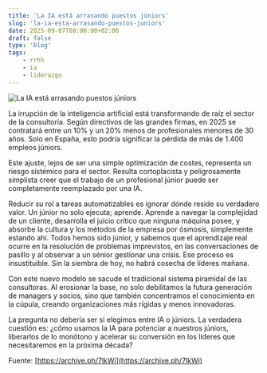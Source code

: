 ```yaml
---
title: 'La IA está arrasando puestos júniors'
slug: 'la-ia-esta-arrasando-puestos-juniors'
date: 2025-09-07T08:00:00+02:00
draft: false
type: 'blog'
tags: 
    - rrhh
    - ia
    - liderazgo
---
```


![](/images/blog/20250907-la-ia-esta-arrasando-puestos-juniors.jpeg "La IA está arrasando puestos júniors")

La irrupción de la inteligencia artificial está transformando de raíz el sector de la consultoría. Según directivos de 
las grandes firmas, en 2025 se contratará entre un 10% y un 20% menos de profesionales menores de 30 años. Solo en España, 
esto podría significar la pérdida de más de 1.400 empleos júniors.

Este ajuste, lejos de ser una simple optimización de costes, representa un riesgo sistémico para el sector. Resulta 
cortoplacista y peligrosamente simplista creer que el trabajo de un profesional júnior puede ser completamente reemplazado 
por una IA.

Reducir su rol a tareas automatizables es ignorar dónde reside su verdadero valor. Un júnior no solo ejecuta; aprende. 
Aprende a navegar la complejidad de un cliente, desarrolla el juicio crítico que ninguna máquina posee, y absorbe la 
cultura y los métodos de la empresa por ósmosis, simplemente estando ahí. Todos hemos sido júnior, y sabemos que el 
aprendizaje real ocurre en la resolución de problemas imprevistos, en las conversaciones de pasillo y al observar a un 
sénior gestionar una crisis. Ese proceso es insustituible. Sin la siembra de hoy, no habrá cosecha de líderes mañana.

Con este nuevo modelo se sacude el tradicional sistema piramidal de las consultoras. Al erosionar la base, no solo 
debilitamos la futura generación de managers y socios, sino que también concentramos el conocimiento en la cúpula, 
creando organizaciones más rígidas y menos innovadoras.

La pregunta no debería ser si elegimos entre IA o júniors. La verdadera cuestión es: ¿cómo usamos la IA para potenciar 
a nuestros júniors, liberarlos de lo monótono y acelerar su conversión en los líderes que necesitaremos en la próxima 
década?

Fuente: [https://archive.ph/7lkWi](https://archive.ph/7lkWi)
